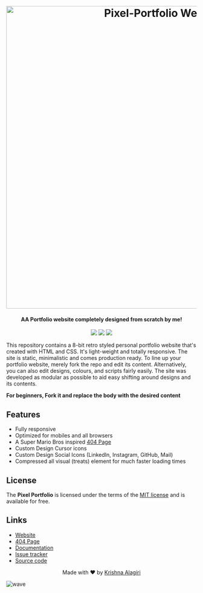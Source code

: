 <h1 align="center">
  <br>
  <img src="http://cdn.thekrishna.in/img/common/pixel_1.png" alt="Pixel-Portfolio Webite" width="800">
  <br>
</h1>

<h4 align="center">AA Portfolio website completely designed from scratch by me!</h4>

<p align="center">
  <a href="#"><img src="https://img.shields.io/badge/Lang-html%20%7C%20css-lightgrey.svg"></a>
  <a href="https://thekrishna.in"><img src="https://img.shields.io/website/http/thekrishna.in.svg"></a>
  <a href="/LICENSE.md"><img src="https://img.shields.io/github/license/KrishnaAlagiri/Pixel-Portfolio-Webite.svg?color=blue"></a>
</p>


This repository contains a 8-bit retro styled personal portfolio website that's created with HTML and CSS. It's light-weight and totally responsive. The site is static, minimalistic and comes production ready. To line up your portfolio website, merely fork the repo and edit its content. Alternatively,  you can also edit designs, colours, and scripts fairly easily. The site was developed as modular as possible to aid easy shifting around designs and its contents.

**For beginners, Fork it and replace the body with the desired content**

## Features

-   Fully responsive
-   Optimized for mobiles and all browsers
-   A Super Mario Bros inspired [404 Page](http://thekrishna.in/notfound.html)
-   Custom Design Cursor icons
-   Custom Design Social Icons (LinkedIn, Instagram, GitHub, Mail)
-   Compressed all visual (treats) element for much faster loading times


## License

The **Pixel Portfolio** is licensed under the terms of the [MIT license](LICENSE) and is available for free.

## Links

-   [Website](http://thekrishna.in)
-   [404 Page](https://thekrishna.in/404)
-   [Documentation](https://github.com/KrishnaAlagiri/Pixel-Portfolio-Webite/blob/master/docs/documentation.md)
-   [Issue tracker](https://github.com/KrishnaAlagiri/Pixel-Portfolio-Webite/issues)
-   [Source code](https://github.com/KrishnaAlagiri/Pixel-Portfolio-Webite)


<p align="center">
  Made with ❤️ by <a href="https://github.com/KrishnaAlagiri">Krishna Alagiri</a>
</p>

![wave](http://cdn.thekrishna.in/img/common/border.png)

